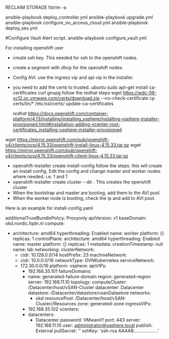 RECLAIM STORAGE
fstrim -a


ansible-playbook deploy_controller.yml
ansible-playbook upgrade.yml
ansible-playbook configure_no_access_cloud.yml
ansible-playbook deploy_ses.yml

#Configure Vault Alert script.
ansible-playbook configure_vault.yml

For installing openshift user

- create ssh key. This needed for ssh to the openshift nodes.
- create a segment with dhcp for the openshift nodes.
- Config AVI. use the ingress vip and api vip in the installer.
- you need to add  the certs to trusted.
  *ubuntu*
  sudo apt-get install ca-certificates curl gnupg
  follow the redhat steps
  wget https://wdc-06-vc12.oc.vmware.com/certs/download.zip --no-check-certificate
  cp certs/lin/* /etc/ssl/certs/
  update-ca-certificates

  *redhat*
  https://docs.openshift.com/container-platform/4.13/installing/installing_vsphere/installing-vsphere-installer-provisioned.html#installation-adding-vcenter-root-certificates_installing-vsphere-installer-provisioned

wget https://mirror.openshift.com/pub/openshift-v4/clients/ocp/4.15.33/openshift-install-linux-4.15.33.tar.gz
wget https://mirror.openshift.com/pub/openshift-v4/clients/ocp/4.15.33/openshift-client-linux-4.15.33.tar.gz

- openshift-installer create install-config
  follow the steps. this will create an install config. Edit the config and change master and worker nodes where needed. i.e. 1 and 1
- openshift-installer create cluster --dir .
  This creates the openshift cluster
- When the bootstrap and master are booting, add them to the AVI pool.
- When the worker node is booting, check the ip and add to AVI pool.


Here is an example for install-config.yaml

additionalTrustBundlePolicy: Proxyonly
apiVersion: v1
baseDomain: okd.nordic.fqdn.nl
compute:
- architecture: amd64
  hyperthreading: Enabled
  name: worker
  platform: {}
  replicas: 1
controlPlane:
  architecture: amd64
  hyperthreading: Enabled
  name: master
  platform: {}
  replicas: 1
metadata:
  creationTimestamp: null
  name: lab
networking:
  clusterNetwork:
  - cidr: 10.128.0.0/14
    hostPrefix: 23
  machineNetwork:
  - cidr: 10.0.0.0/16
  networkType: OVNKubernetes
  serviceNetwork:
  - 172.30.0.0/16
platform:
  vsphere:
    apiVIPs:
    - 192.168.35.101
    failureDomains:
    - name: generated-failure-domain
      region: generated-region
      server: 192.168.11.10
      topology:
        computeCluster: /Datacenter/host/vSAN-Cluster
        datacenter: Datacenter
        datastore: /Datacenter/datastore/vsanDatastore
        networks:
        - okd
        resourcePool: /Datacenter/host/vSAN-Cluster//Resources
      zone: generated-zone
    ingressVIPs:
    - 192.168.35.102
    vcenters:
    - datacenters:
      - Datacenter
      password: VMware1!
      port: 443
      server: 192.168.11.10
      user: administrator@vsphere.local
publish: External
pullSecret: '<get this infor from redhat>'
sshKey: 'ssh-rsa AAAAB...................'
